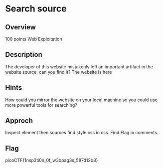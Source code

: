 # Search source
## Overview
100 points
Web Exploitation
## Description
The developer of this website mistakenly left an important artifact in the website source, can you find it?
The website is here
## Hints 
How could you mirror the website on your local machine so you could use more powerful tools for searching?
## Approch 
Inspect element then sources find style.css in css.
Find Flag in comments.
## Flag 
picoCTF{1nsp3ti0n_0f_w3bpag3s_587d12b8}